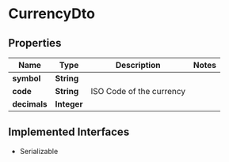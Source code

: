

# CurrencyDto


## Properties

Name | Type | Description | Notes
------------ | ------------- | ------------- | -------------
**symbol** | **String** |  | 
**code** | **String** | ISO Code of the currency | 
**decimals** | **Integer** |  | 


## Implemented Interfaces

* Serializable


